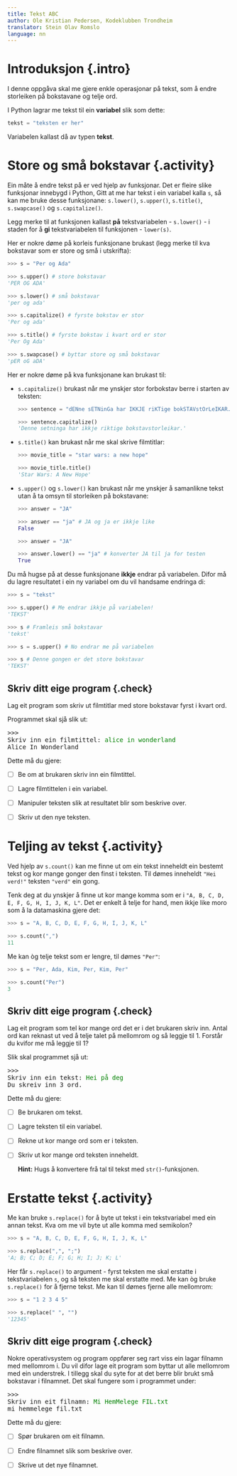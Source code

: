 ```yaml
---
title: Tekst ABC
author: Ole Kristian Pedersen, Kodeklubben Trondheim
translator: Stein Olav Romslo
language: nn
---
```



# Introduksjon {.intro}

I denne oppgåva skal me gjere enkle operasjonar på tekst, som å endre storleiken
på bokstavane og telje ord.

I Python lagrar me tekst til ein **variabel** slik som dette:

```python
tekst = "teksten er her"
```

Variabelen kallast då av typen **tekst**.


# Store og små bokstavar {.activity}

Ein måte å endre tekst på er ved hjelp av funksjonar. Det er fleire slike
funksjonar innebygd i Python, Gitt at me har tekst i ein variabel kalla `s`, så
kan me bruke desse funksjonane: `s.lower()`, `s.upper()`, `s.title()`,
`s.swapcase()` og `s.capitalize()`.

Legg merke til at funksjonen kallast **på** tekstvariabelen - `s.lower()` - i staden
for å **gi** tekstvariabelen til funksjonen - `lower(s)`.

Her er nokre døme på korleis funksjonane brukast (legg merke til kva bokstavar
som er store og små i utskrifta):

```python
>>> s = "Per og Ada"

>>> s.upper() # store bokstavar
'PER OG ADA'

>>> s.lower() # små bokstavar
'per og ada'

>>> s.capitalize() # fyrste bokstav er stor
'Per og ada'

>>> s.title() # fyrste bokstav i kvart ord er stor
'Per Og Ada'

>>> s.swapcase() # byttar store og små bokstavar
'pER oG aDA'
```

Her er nokre døme på kva funksjonane kan brukast til:

- `s.capitalize()` brukast når me ynskjer stor forbokstav berre i starten av
  teksten:

  ```python
  >>> sentence = "dENne sETNinGa har IKKJE riKTige bokSTAVstOrLeIKAR."

  >>> sentence.capitalize()
  'Denne setninga har ikkje riktige bokstavstorleikar.'
  ```

- `s.title()` kan brukast når me skal skrive filmtitlar:

  ```python
  >>> movie_title = "star wars: a new hope"

  >>> movie_title.title()
  'Star Wars: A New Hope'
  ```

- `s.upper()` og `s.lower()` kan brukast når me ynskjer å samanlikne tekst utan
  å ta omsyn til storleiken på bokstavane:

  ```python
  >>> answer = "JA"

  >>> answer == "ja" # JA og ja er ikkje like
  False
  ```

  ```python
  >>> answer = "JA"

  >>> answer.lower() == "ja" # konverter JA til ja for testen
  True
  ```

Du må hugse på at desse funksjonane **ikkje** endrar på variabelen. Difor må du
lagre resultatet i ein ny variabel om du vil handsame endringa di:

```python
>>> s = "tekst"

>>> s.upper() # Me endrar ikkje på variabelen!
'TEKST'

>>> s # Framleis små bokstavar
'tekst'

>>> s = s.upper() # No endrar me på variabelen

>>> s # Denne gongen er det store bokstavar
'TEKST'
```

## Skriv ditt eige program {.check}

Lag eit program som skriv ut filmtitlar med store bokstavar fyrst i kvart ord.

Programmet skal sjå slik ut:

<pre>
>>>
Skriv inn ein filmtittel: <font color="green">alice in wonderland</font>
Alice In Wonderland
</pre>

Dette må du gjere:

- [ ] Be om at brukaren skriv inn ein filmtittel.

- [ ] Lagre filmtittelen i ein variabel.

- [ ] Manipuler teksten slik at resultatet blir som beskrive over.

- [ ] Skriv ut den nye teksten.


# Teljing av tekst {.activity}

Ved hjelp av `s.count()` kan me finne ut om ein tekst inneheldt ein bestemt
tekst og kor mange gonger den finst i teksten. Til dømes inneheldt
`"Hei verd!"` teksten `"verd"` ein gong.

Tenk deg at du ynskjer å finne ut kor mange komma som er i `"A, B, C, D, E, F,
G, H, I, J, K, L"`. Det er enkelt å telje for hand, men ikkje like moro som å la
datamaskina gjere det:

```python
>>> s = "A, B, C, D, E, F, G, H, I, J, K, L"

>>> s.count(",")
11
```

Me kan òg telje tekst som er lengre, til dømes `"Per"`:

```python
>>> s = "Per, Ada, Kim, Per, Kim, Per"

>>> s.count("Per")
3
```

## Skriv ditt eige program {.check}

Lag eit program som tel kor mange ord det er i det brukaren skriv inn. Antal ord
kan reknast ut ved å telje talet på mellomrom og så leggje til 1. Forstår du
kvifor me må leggje til 1?

Slik skal programmet sjå ut:

<pre>
>>>
Skriv inn ein tekst: <font color="green">Hei på deg</font>
Du skreiv inn 3 ord.
</pre>

Dette må du gjere:

- [ ] Be brukaren om tekst.

- [ ] Lagre teksten til ein variabel.

- [ ] Rekne ut kor mange ord som er i teksten.

- [ ] Skriv ut kor mange ord teksten inneheldt.

  **Hint:** Hugs å konvertere frå tal til tekst med `str()`-funksjonen.


# Erstatte tekst {.activity}

Me kan bruke `s.replace()` for å byte ut tekst i ein tekstvariabel med ein annan tekst.
Kva om me vil byte ut alle komma med semikolon?

```python
>>> s = "A, B, C, D, E, F, G, H, I, J, K, L"

>>> s.replace(",", ";")
'A; B; C; D; E; F; G; H; I; J; K; L'
```

Her får `s.replace()` to argument - fyrst teksten me skal erstatte i tekstvariabelen
`s`, og så teksten me skal erstatte med. Me kan òg bruke `s.replace()` for å
fjerne tekst. Me kan til dømes fjerne alle mellomrom:

```python
>>> s = "1 2 3 4 5"

>>> s.replace(" ", "")
'12345'
```

## Skriv ditt eige program {.check}

Nokre operativsystem og program oppfører seg rart viss ein lagar filnamn med
mellomrom i. Du vil difor lage eit program som byttar ut alle mellomrom med ein
understrek. I tillegg skal du syte for at det berre blir brukt små bokstavar i
filnamnet. Det skal fungere som i programmet under:

<pre>
>>>
Skriv inn eit filnamn: <font color="green">Mi HemMelege FIL.txt</font>
mi_hemmelege_fil.txt
</pre>

Dette må du gjere:

- [ ] Spør brukaren om eit filnamn.

- [ ] Endre filnamnet slik som beskrive over.

- [ ] Skrive ut det nye filnamnet.
